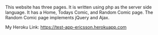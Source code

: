 This website has three pages. It is written using php as the server side language.
It has a Home, Todays Comic, and Random Comic page. The Random Comic page implements jQuery and Ajax.

My Heroku Link: https://test-app-ericsson.herokuapp.com
